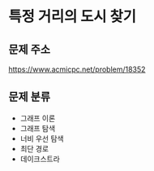 # 특정 거리의 도시 찾기
## 문제 주소
https://www.acmicpc.net/problem/18352

## 문제 분류
- 그래프 이론
- 그래프 탐색
- 너비 우선 탐색
- 최단 경로
- 데이크스트라